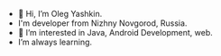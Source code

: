 - 👋 Hi, I’m Oleg Yashkin.
- I'm developer from Nizhny Novgorod, Russia. 
- 👀 I’m interested in Java, Android Development, web.
- I’m always learning.

<!---
Olegoy/Olegoy is a ✨ special ✨ repository because its `README.md` (this file) appears on your GitHub profile.
You can click the Preview link to take a look at your changes.
--->
